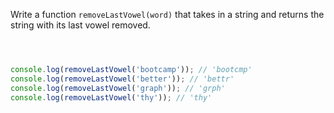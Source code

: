 Write a function `removeLastVowel(word)` that takes in a string and returns the string with its last vowel removed.

```js



console.log(removeLastVowel('bootcamp')); // 'bootcmp'
console.log(removeLastVowel('better')); // 'bettr'
console.log(removeLastVowel('graph')); // 'grph'
console.log(removeLastVowel('thy')); // 'thy'
```
